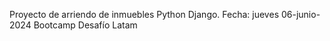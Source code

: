 Proyecto de arriendo de inmuebles Python Django.
Fecha: jueves 06-junio-2024
Bootcamp Desafío Latam 
